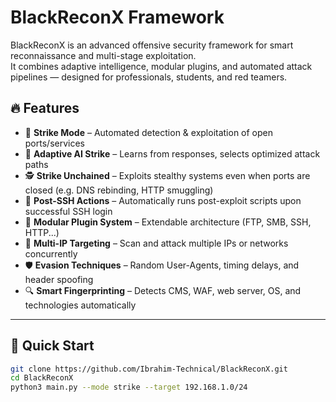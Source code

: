 # BlackReconX Framework

BlackReconX is an advanced offensive security framework for smart reconnaissance and multi-stage exploitation.  
It combines adaptive intelligence, modular plugins, and automated attack pipelines — designed for professionals, students, and red teamers.

## 🔥 Features

- 🎯 **Strike Mode** – Automated detection & exploitation of open ports/services  
- 🧠 **Adaptive AI Strike** – Learns from responses, selects optimized attack paths  
- 🕵️ **Strike Unchained** – Exploits stealthy systems even when ports are closed (e.g. DNS rebinding, HTTP smuggling)  
- 🔐 **Post-SSH Actions** – Automatically runs post-exploit scripts upon successful SSH login  
- 🧩 **Modular Plugin System** – Extendable architecture (FTP, SMB, SSH, HTTP...)  
- 📡 **Multi-IP Targeting** – Scan and attack multiple IPs or networks concurrently  
- 🛡️ **Evasion Techniques** – Random User-Agents, timing delays, and header spoofing  
- 🔍 **Smart Fingerprinting** – Detects CMS, WAF, web server, OS, and technologies automatically

---

## 🚀 Quick Start

```bash
git clone https://github.com/Ibrahim-Technical/BlackReconX.git
cd BlackReconX
python3 main.py --mode strike --target 192.168.1.0/24

